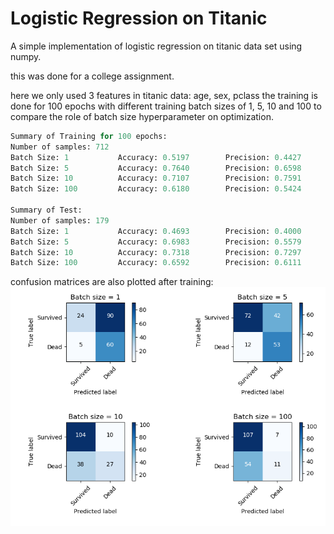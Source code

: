# Logistic Regression on Titanic
A simple implementation of logistic regression on titanic data set using numpy.

this was done for a college assignment.

here we only used 3 features in titanic data: age, sex, pclass
the training is done for 100 epochs with different training batch sizes of 1, 5, 10 and 100 to compare the role of batch size hyperparameter on optimization.

```python
Summary of Training for 100 epochs:
Number of samples: 712
Batch Size: 1           Accuracy: 0.5197        Precision: 0.4427
Batch Size: 5           Accuracy: 0.7640        Precision: 0.6598
Batch Size: 10          Accuracy: 0.7107        Precision: 0.7591
Batch Size: 100         Accuracy: 0.6180        Precision: 0.5424

Summary of Test:
Number of samples: 179
Batch Size: 1           Accuracy: 0.4693        Precision: 0.4000
Batch Size: 5           Accuracy: 0.6983        Precision: 0.5579
Batch Size: 10          Accuracy: 0.7318        Precision: 0.7297
Batch Size: 100         Accuracy: 0.6592        Precision: 0.6111
```


confusion matrices are also plotted after training:
![alt text](https://github.com/SadeghNK/Logistic-Regression-on-Titanic/raw/master/confusion%20matrices.PNG)

